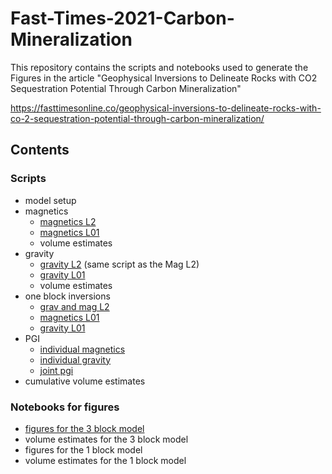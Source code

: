 # Fast-Times-2021-Carbon-Mineralization

This repository contains the scripts and notebooks used to generate the Figures in the article "Geophysical Inversions to Delineate Rocks with CO2 Sequestration Potential Through Carbon Mineralization"

https://fasttimesonline.co/geophysical-inversions-to-delineate-rocks-with-co-2-sequestration-potential-through-carbon-mineralization/

## Contents

### Scripts
- model setup 
- magnetics
   - [magnetics L2](./3_blocks_model/L2/Script/Batch_Mag_Inversion_L2.py)
   - [magnetics L01](./3_blocks_model/Lpq/Script/Batch_Mag_Inversion_LpLq_mag.py)
   - volume estimates 
- gravity 
   - [gravity L2](./3_blocks_model/L2/Script/Batch_Mag_Inversion_L2.py) (same script as the Mag L2)
   - [gravity L01](./3_blocks_model/Lpq/Script/Batch_Mag_Inversion_LpLq_grav.py)
   - volume estimates 
- one block inversions
   - [grav and mag L2](./1_block_model_4k/Scripts/Batch_Inversions_L2.py)
   - [magnetics L01](./1_block_model_4k/Scripts/Batch_Mag_Inversion_LpLq.py)
   - [gravity L01](./1_block_model_4k/Scripts/Batch_Grav_Inversion_LpLq.py)
- PGI
   - [individual magnetics](./3_blocks_model/pgi-magnetic/FINAL_DepthWeighting/CaMP_PGI_magnetic-cloudrun.py)
   - [individual gravity](./3_blocks_model/pgi-gravity/FINAL_DepthWeighting/CaMP_PGI_gravity-cloudrun.py)
   - [joint pgi](./3_blocks_model/pgi-joint/FINAL_DepthWeighting/CHOICE_GMM2_DW_ScaleMag1.0_Smoothden0.01_RERUN.py)
- cumulative volume estimates

### Notebooks for figures
- [figures for the 3 block model](./3_blocks_model/Final_Visualization/MakeFigures-3blocks.ipynb)
- volume estimates for the 3 block model
- figures for the 1 block model
- volume estimates for the 1 block model
